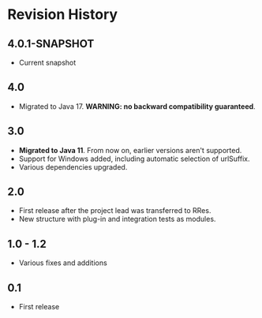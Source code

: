 # Revision History

## 4.0.1-SNAPSHOT
* Current snapshot

## 4.0
* Migrated to Java 17. **WARNING: no backward compatibility guaranteed**.

## 3.0
* **Migrated to Java 11**. From now on, earlier versions aren't supported.
* Support for Windows added, including automatic selection of urlSuffix.
* Various dependencies upgraded.

## 2.0
* First release after the project lead was transferred to RRes.
* New structure with plug-in and integration tests as modules.

## 1.0 - 1.2
* Various fixes and additions

## 0.1
* First release